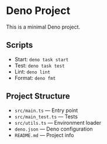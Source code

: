 # Deno Project

This is a minimal Deno project.

## Scripts

- Start: `deno task start`
- Test: `deno task test`
- Lint: `deno lint`
- Format: `deno fmt`

## Project Structure

- `src/main.ts` — Entry point
- `src/main_test.ts` — Tests
- `src/utils.ts` — Environment loader
- `deno.json` — Deno configuration
- `README.md` — Project info
